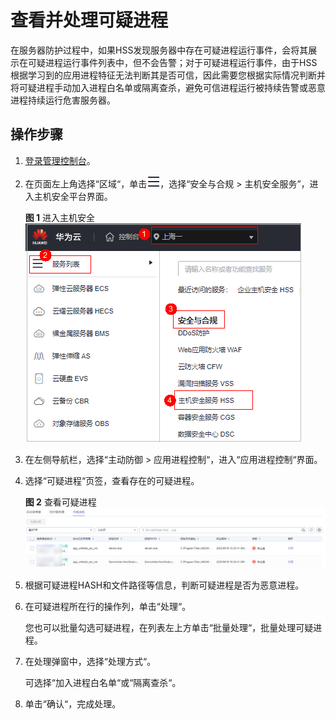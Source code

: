 # 查看并处理可疑进程<a name="hss_01_0535"></a>

在服务器防护过程中，如果HSS发现服务器中存在可疑进程运行事件，会将其展示在可疑进程运行事件列表中，但不会告警；对于可疑进程运行事件，由于HSS根据学习到的应用进程特征无法判断其是否可信，因此需要您根据实际情况判断并将可疑进程手动加入进程白名单或隔离查杀，避免可信进程运行被持续告警或恶意进程持续运行危害服务器。

## 操作步骤<a name="section11467416276"></a>

1.  [登录管理控制台](https://console.huaweicloud.com/?locale=zh-cn)。
2.  在页面左上角选择“区域“，单击![](figures/zh-cn_image_0000001517317834.png)，选择“安全与合规 \> 主机安全服务”，进入主机安全平台界面。

    **图 1**  进入主机安全<a name="hss_01_0234_fig1855613765114"></a>  
    ![](figures/进入主机安全.png "进入主机安全")

1.  在左侧导航栏，选择“主动防御  \>  应用进程控制“，进入“应用进程控制“界面。

1.  选择“可疑进程“页签，查看存在的可疑进程。

    **图 2**  查看可疑进程<a name="fig144697208449"></a>  
    ![](figures/查看可疑进程.png "查看可疑进程")

2.  根据可疑进程HASH和文件路径等信息，判断可疑进程是否为恶意进程。
3.  在可疑进程所在行的操作列，单击“处理“。

    您也可以批量勾选可疑进程，在列表左上方单击“批量处理“，批量处理可疑进程。

4.  在处理弹窗中，选择“处理方式“。

    可选择“加入进程白名单“或“隔离查杀“。

5.  单击“确认“，完成处理。

